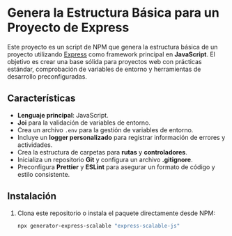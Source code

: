 # Genera la Estructura Básica para un Proyecto de Express

Este proyecto es un script de NPM que genera la estructura básica de un proyecto utilizando [Express](https://expressjs.com/) como framework principal en **JavaScript**. El objetivo es crear una base sólida para proyectos web con prácticas estándar, comprobación de variables de entorno y herramientas de desarrollo preconfiguradas.

## Características

- **Lenguaje principal**: JavaScript.
- **Joi** para la validación de variables de entorno.
- Crea un archivo `.env` para la gestión de variables de entorno.
- Incluye un **logger personalizado** para registrar información de errores y actividades.
- Crea la estructura de carpetas para **rutas** y **controladores**.
- Inicializa un repositorio **Git** y configura un archivo **.gitignore**.
- Preconfigura **Prettier** y **ESLint** para asegurar un formato de código y estilo consistente.

## Instalación

1. Clona este repositorio o instala el paquete directamente desde NPM:

   ```bash
   npx generator-express-scalable "express-scalable-js"
   ```